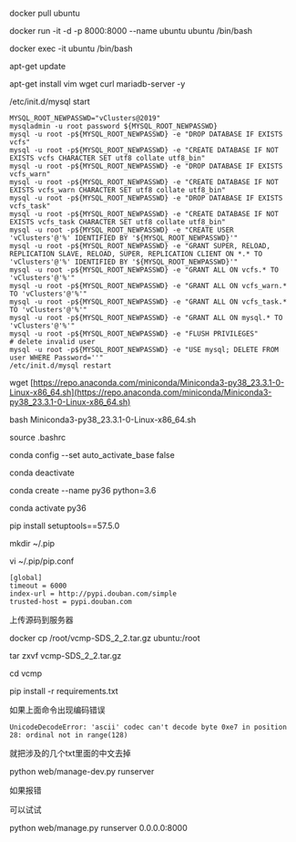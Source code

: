 docker pull ubuntu

docker run -it -d -p 8000:8000 --name ubuntu ubuntu /bin/bash

docker exec -it ubuntu /bin/bash

apt-get update

apt-get install vim wget curl mariadb-server -y

/etc/init.d/mysql start

```
MYSQL_ROOT_NEWPASSWD="vClusters@2019"
mysqladmin -u root password ${MYSQL_ROOT_NEWPASSWD}
mysql -u root -p${MYSQL_ROOT_NEWPASSWD} -e "DROP DATABASE IF EXISTS vcfs"
mysql -u root -p${MYSQL_ROOT_NEWPASSWD} -e "CREATE DATABASE IF NOT EXISTS vcfs CHARACTER SET utf8 collate utf8_bin"
mysql -u root -p${MYSQL_ROOT_NEWPASSWD} -e "DROP DATABASE IF EXISTS vcfs_warn"
mysql -u root -p${MYSQL_ROOT_NEWPASSWD} -e "CREATE DATABASE IF NOT EXISTS vcfs_warn CHARACTER SET utf8 collate utf8_bin"
mysql -u root -p${MYSQL_ROOT_NEWPASSWD} -e "DROP DATABASE IF EXISTS vcfs_task"
mysql -u root -p${MYSQL_ROOT_NEWPASSWD} -e "CREATE DATABASE IF NOT EXISTS vcfs_task CHARACTER SET utf8 collate utf8_bin"
mysql -u root -p${MYSQL_ROOT_NEWPASSWD} -e "CREATE USER 'vClusters'@'%' IDENTIFIED BY '${MYSQL_ROOT_NEWPASSWD}'"
mysql -u root -p${MYSQL_ROOT_NEWPASSWD} -e "GRANT SUPER, RELOAD, REPLICATION SLAVE, RELOAD, SUPER, REPLICATION CLIENT ON *.* TO 'vClusters'@'%' IDENTIFIED BY '${MYSQL_ROOT_NEWPASSWD}'"
mysql -u root -p${MYSQL_ROOT_NEWPASSWD} -e "GRANT ALL ON vcfs.* TO 'vClusters'@'%'"
mysql -u root -p${MYSQL_ROOT_NEWPASSWD} -e "GRANT ALL ON vcfs_warn.* TO 'vClusters'@'%'"
mysql -u root -p${MYSQL_ROOT_NEWPASSWD} -e "GRANT ALL ON vcfs_task.* TO 'vClusters'@'%'"
mysql -u root -p${MYSQL_ROOT_NEWPASSWD} -e "GRANT ALL ON mysql.* TO 'vClusters'@'%'"
mysql -u root -p${MYSQL_ROOT_NEWPASSWD} -e "FLUSH PRIVILEGES"
# delete invalid user
mysql -u root -p${MYSQL_ROOT_NEWPASSWD} -e "USE mysql; DELETE FROM user WHERE Password=''"
/etc/init.d/mysql restart
```

wget [https://repo.anaconda.com/miniconda/Miniconda3-py38_23.3.1-0-Linux-x86_64.sh](https://repo.anaconda.com/miniconda/Miniconda3-py38_23.3.1-0-Linux-x86_64.sh)

bash Miniconda3-py38_23.3.1-0-Linux-x86_64.sh

source .bashrc

conda config --set auto_activate_base false

conda deactivate

conda create --name py36 python=3.6

conda activate py36

pip install setuptools==57.5.0

mkdir ~/.pip

vi ~/.pip/pip.conf

```
[global]
timeout = 6000
index-url = http://pypi.douban.com/simple
trusted-host = pypi.douban.com
```

上传源码到服务器

docker cp /root/vcmp-SDS_2_2.tar.gz ubuntu:/root

tar zxvf vcmp-SDS_2_2.tar.gz

cd vcmp

pip install -r requirements.txt

如果上面命令出现编码错误

```
UnicodeDecodeError: 'ascii' codec can't decode byte 0xe7 in position 28: ordinal not in range(128)
```

就把涉及的几个txt里面的中文去掉

python web/manage-dev.py runserver

如果报错

可以试试

python web/manage.py runserver 0.0.0.0:8000